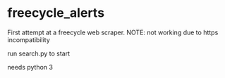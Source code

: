 # freecycle_alerts
First attempt at a freecycle web scraper. NOTE: not working due to https incompatibility

run search.py to start

needs python 3
